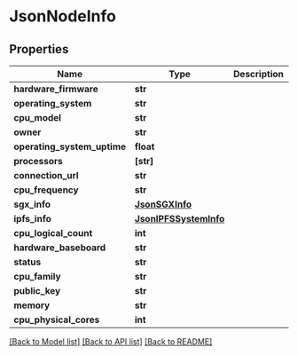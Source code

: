 # JsonNodeInfo


## Properties
Name | Type | Description | Notes
------------ | ------------- | ------------- | -------------
**hardware_firmware** | **str** |  | [optional] 
**operating_system** | **str** |  | [optional] 
**cpu_model** | **str** |  | [optional] 
**owner** | **str** |  | [optional] 
**operating_system_uptime** | **float** |  | [optional] 
**processors** | **[str]** |  | [optional] 
**connection_url** | **str** |  | [optional] 
**cpu_frequency** | **str** |  | [optional] 
**sgx_info** | [**JsonSGXInfo**](JsonSGXInfo.md) |  | [optional] 
**ipfs_info** | [**JsonIPFSSystemInfo**](JsonIPFSSystemInfo.md) |  | [optional] 
**cpu_logical_count** | **int** |  | [optional] 
**hardware_baseboard** | **str** |  | [optional] 
**status** | **str** |  | [optional] 
**cpu_family** | **str** |  | [optional] 
**public_key** | **str** |  | [optional] 
**memory** | **str** |  | [optional] 
**cpu_physical_cores** | **int** |  | [optional] 

[[Back to Model list]](../README.md#documentation-for-models) [[Back to API list]](../README.md#documentation-for-api-endpoints) [[Back to README]](../README.md)


